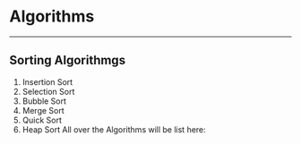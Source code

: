# Algorithms
- - -

## Sorting Algorithmgs
1. Insertion Sort
2. Selection Sort
3. Bubble Sort
4. Merge Sort
5. Quick Sort
6. Heap Sort
All over the Algorithms will be list here:
